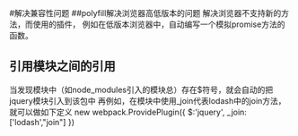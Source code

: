 #解决兼容性问题
##polyfill解决浏览器高低版本的问题
解决浏览器不支持新的方法，而使用的插件，
例如在低版本浏览器中，自动编写一个模拟promise方法的函数。
## 引用模块之间的引用
当发现模块中（如node_modules引入的模块总）存在$符号，就会自动的把jquery模块引入到该包中
再例如，在模块中使用_join代表lodash中的join方法，就可以做如下定义
new webpack.ProvidePlugin({
    $:'jquery',
    _join:['lodash',"join"]
})